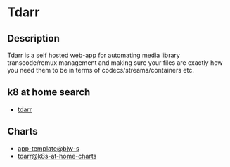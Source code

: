 # Tdarr

## Description

Tdarr is a self hosted web-app for automating media library transcode/remux management and making sure your files are exactly how you need them to be in terms of codecs/streams/containers etc.

## k8 at home search

- [tdarr](https://nanne.dev/k8s-at-home-search/#/tdarr)

## Charts

- [app-template@bjw-s](https://bjw-s.github.io/helm-charts/)
- [tdarr@k8s-at-home-charts](https://k8s-at-home.com/charts/)
